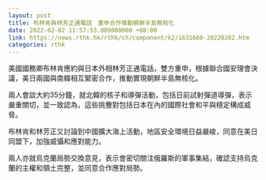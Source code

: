 ```yaml
---
layout: post
title: 布林肯與林芳正通電話　重申合作推動朝鮮半島無核化
date: 2022-02-02 11:57:53.000000000 +08:00
link: https://news.rthk.hk/rthk/ch/component/k2/1631660-20220202.htm
categories: rthk
---
```


美國國務卿布林肯應約與日本外相林芳正通電話，雙方重申，根據聯合國安理會決議，美日兩國與南韓相互緊密合作，推動實現朝鮮半島無核化。

兩人會談大約35分鐘，就北韓的核子和導彈活動，包括日前試射彈道導彈，表示嚴重關切，並一致認為，這些挑釁對包括日本在內的國際社會和平與穩定構成威脅。

布林肯和林芳正又討論到中國擴大海上活動，地區安全環境日益嚴峻，同意在美日同盟下，加強威懾和應對能力。

兩人亦就烏克蘭局勢交換意見，表示會密切關注俄羅斯的軍事集結，確認支持烏克蘭的主權和領土完整，並同意合作應對局勢。
